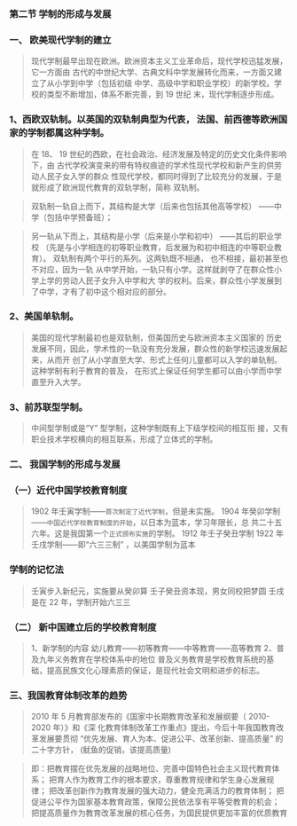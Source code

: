 ### 第二节 学制的形成与发展
### 一、 欧美现代学制的建立
>   现代学制最早出现在欧洲。欧洲资本主义工业革命后，现代学校迅猛发展，它一方面由
古代的中世纪大学、古典文科中学发展转化而来，一方面又建立了从小学到中学（包括初级
中学、高级中学和职业学校）的新学校。学校的类型不断增加，体系不断完善，到 19 世纪
末，现代学制逐步形成。

### 1、西欧双轨制。以英国的双轨制典型为代表， 法国、前西德等欧洲国家的学制都属这种学制。
>   在 18、 19 世纪的西欧，在社会政治、经济发展及特定的历史文化条件影响下，由
古代学校演变来的带有特权痕迹的学术性现代学校和新产生的供劳动人民子女入学的群众
性现代学校，都同时得到了比较充分的发展，于是就形成了欧洲现代教育的双轨学制，简称
双轨制。

>   双轨制一轨自上而下，其结构是大学（后来也包括其他高等学校） ——中学（包括中学预备班）；

>   另一轨从下而上，其结构是小学（后来是小学和初中） ——其后的职业学校
（先是与小学相连的初等职业教育，后发展为和初中相连的中等职业教育）。
双轨制有两个平行的系列。这两轨既不相通， 也不相接，最初甚至也不对应，因为一轨
从中学开始，一轨只有小学。这样就剥夺了在群众性小学上学的劳动人民子女升入中学和大
学的权利。后来，群众性小学发展到了中学，才有了初中这个相对应的部分。

### 2、美国单轨制。
>   美国的现代学制最初也是双轨制，但美国历史与欧洲资本主义国家的
历史发展不同，因此，学术性的一轨没有充分发展，群众性的新学校迅速发展起来，从而开
创了从小学直至大学、形式上任何儿童都可以入学的单轨制。这种学制有利于教育的普及，
在形式上保证任何学生都可以由小学而中学直至升入大学。

### 3、前苏联型学制。
>   中间型学制或是“Y” 型学制，这种学制既有上下级学校间的相互衔
接，又有职业技术学校横向的相互联系，形成了立体式的学制。

### 二、 我国学制的形成与发展
### （一）近代中国学校教育制度
>   1902 年壬寅学制——`首次制定了近代学制`，但是未实施。
    1904 年癸卯学制——`中国近代学校教育制度的开始`，以日本为蓝本，学习年限长，总
    共二十五六年。这是我国第一个`正式颁布实施`的学制。
    1912 年壬子癸丑学制
    1922 年壬戌学制——即“六三三制” ，以美国学制为蓝本

### 学制的记忆法
>   壬寅步入新纪元，实施要从癸卯算
    壬子癸丑资本现，男女同校把梦圆
    壬戌是在 22 年，学制开始六三三       
    
    
### （二） 新中国建立后的学校教育制度
>   1、新学制的内容
        幼儿教育——初等教育——中等教育——高等教育
    2、普及九年义务教育在学校体系中的地位
        普及义务教育是学校教育系统的基础，提高民族文化心理素质的保证，是现代社会文明和进步的标志。
        
### 三、我国教育体制改革的趋势
>   2010 年 5 月教育部发布的《国家中长期教育改革和发展纲要（ 2010-2020 年）》和《深
化教育体制改革工作重点》提出，今后十年我国教育改革发展要贯彻
“优先发展、育人为本、促进公平、改革创新、提高质量” 的二十字方针，
(鱿鱼的促销，该提高质量)


>   即：把教育摆在优先发展的战略地位、完善中国特色社会主义现代教育体系；
把育人作为教育工作的根本要求，尊重教育规律和学生身心发展规律；
把改革创新作为教育发展的强大动力，健全充满活力的教育体制；
把促进公平作为国家基本教育政策，保障公民依法享有平等受教育的机会；
把提高质量作为教育改革发展的核心任务，为国民提供更加丰富的优质教育